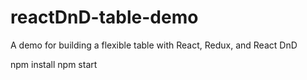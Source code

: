 # reactDnD-table-demo
A demo for building a flexible table with React, Redux, and React DnD

npm install
npm start
